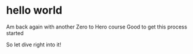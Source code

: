 # hello world
Am back again with another Zero to Hero course 
Good to get this process started

So let dive right into it!
